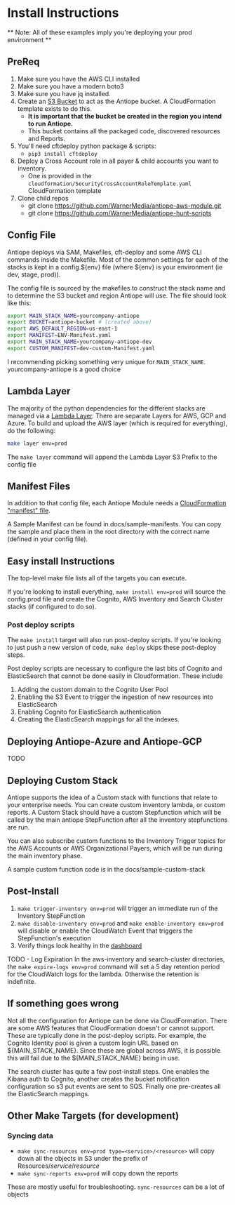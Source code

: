 # Install Instructions

** Note: All of these examples imply you're deploying your prod environment **

## PreReq

1. Make sure you have the AWS CLI installed
1. Make sure you have a modern boto3
1. Make sure you have jq installed.
1. Create an [S3 Bucket](docs/AntiopeBucket.md) to act as the Antiope bucket. A CloudFormation template exists to do this.
    * **It is important that the bucket be created in the region you intend to run Antiope.**
    * This bucket contains all the packaged code, discovered resources and Reports.
1. You'll need cftdeploy python package & scripts:
    * ```pip3 install cftdeploy```
1. Deploy a Cross Account role in all payer & child accounts you want to inventory.
    * One is provided in the `cloudformation/SecurityCrossAccountRoleTemplate.yaml` CloudFormation template
1. Clone child repos
    * git clone https://github.com/WarnerMedia/antiope-aws-module.git
    * git clone https://github.com/WarnerMedia/antiope-hunt-scripts



## Config File
Antiope deploys via SAM, Makefiles, cft-deploy and some AWS CLI commands inside the Makefile. Most of the common settings for each of the stacks is kept in a config.${env} file (where ${env} is your environment (ie dev, stage, prod)).

The config file is sourced by the makefiles to construct the stack name and to determine the S3 bucket and region Antiope will use. The file should look like this:
```bash
export MAIN_STACK_NAME=yourcompany-antiope
export BUCKET=antiope-bucket # (created above)
export AWS_DEFAULT_REGION=us-east-1
export MANIFEST=ENV-Manifest.yaml
export MAIN_STACK_NAME=yourcompany-antiope-dev
export CUSTOM_MANIFEST=dev-custom-Manifest.yaml
```
I recommending picking something very unique for `MAIN_STACK_NAME`. yourcompany-antiope is a good choice

## Lambda Layer
The majority of the python dependencies for the different stacks are managed via a [Lambda Layer](https://docs.aws.amazon.com/lambda/latest/dg/configuration-layers.html). There are separate Layers for AWS, GCP and Azure. To build and upload the AWS layer (which is required for everything), do the following:
```bash
make layer env=prod
```
The `make layer` command will append the Lambda Layer S3 Prefix to the config file


## Manifest Files
In addition to that config file, each Antiope Module needs a [CloudFormation "manifest" file](https://github.com/jchrisfarris/cft-deploy#user-content-manifest-files).

A Sample Manifest can be found in docs/sample-manifests. You can copy the sample and place them in the root directory with the correct name (defined in your config file).

## Easy install Instructions
The top-level make file lists all of the targets you can execute.

If you're looking to install everything, `make install env=prod` will source the config.prod file and create the Cognito, AWS Inventory and Search Cluster stacks (if configured to do so).

### Post deploy scripts
The `make install` target will also run post-deploy scripts. If you're looking to just push a new version of code, `make deploy` skips these post-deploy steps.

Post deploy scripts are necessary to configure the last bits of Cognito and ElasticSearch that cannot be done easily in Cloudformation. These include
1. Adding the custom domain to the Cognito User Pool
2. Enabling the S3 Event to trigger the ingestion of new resources into ElasticSearch
3. Enabling Cognito for ElasticSearch authentication
4. Creating the ElasticSearch mappings for all the indexes.


## Deploying Antiope-Azure and Antiope-GCP

TODO

## Deploying Custom Stack

Antiope supports the idea of a Custom stack with functions that relate to your enterprise needs. You can create custom inventory lambda, or custom reports. A Custom Stack should have a custom Stepfunction which will be called by the main antiope StepFunction after all the inventory stepfunctions are run.

You can also subscribe custom functions to the Inventory Trigger topics for the AWS Accounts or AWS Organizational Payers, which will be run during the main inventory phase.

A sample custom function code is in the docs/sample-custom-stack


## Post-Install

1. `make trigger-inventory env=prod` will trigger an immediate run of the Inventory StepFunction
2. `make disable-inventory env=prod` and `make enable-inventory env=prod` will disable or enable the CloudWatch Event that triggers the StepFunction's execution
3. Verify things look healthy in the [dashboard](https://console.aws.amazon.com/cloudwatch/home?region=us-east-1#dashboards:name=antiope-prod)

TODO - Log Expiration
In the aws-inventory and search-cluster directories, the `make expire-logs env=prod` command will set a 5 day retention period for the CloudWatch logs for the lambda. Otherwise the retention is indefinite.


## If something goes wrong
Not all the configuration for Antiope can be done via CloudFormation. There are some AWS features that CloudFormation doesn't or cannot support. These are typically done in the post-deploy scripts. For example, the Cognito Identity pool is given a custom login URL based on ${MAIN_STACK_NAME}. Since these are global across AWS, it is possible this will fail due to the ${MAIN_STACK_NAME} being in use.

The search cluster has quite a few post-install steps. One enables the Kibana auth to Cognito, another creates the bucket notification configuration so s3 put events are sent to SQS. Finally one pre-creates all the ElasticSearch mappings.

## Other Make Targets (for development)

### Syncing data
* `make sync-resources env=prod type=<service>/<resource>` will copy down all the objects in S3 under the prefix of Resources/*service*/*resource*
* `make sync-reports env=prod` will copy down the reports

These are mostly useful for troubleshooting. `sync-resources` can be a lot of objects


